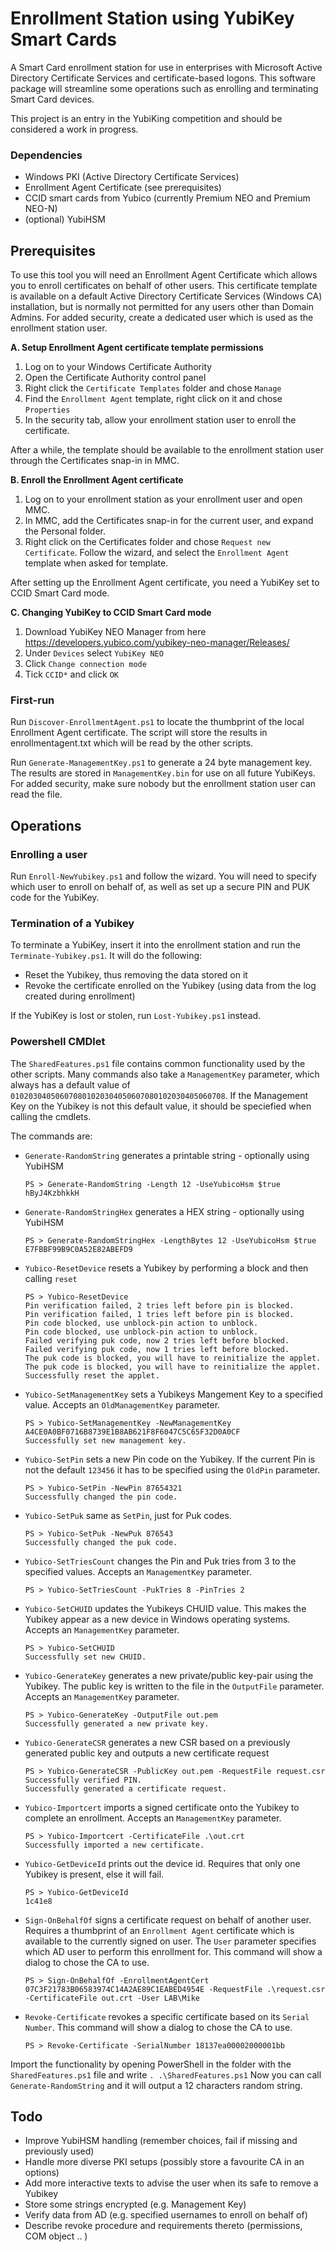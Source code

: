 # Enrollment Station using YubiKey Smart Cards

A Smart Card enrollment station for use in enterprises with Microsoft Active Directory Certificate Services and certificate-based logons. This software package will streamline some operations such as enrolling and terminating Smart Card devices.

This project is an entry in the YubiKing competition and should be considered a work in progress.

### Dependencies
* Windows PKI (Active Directory Certificate Services)
* Enrollment Agent Certificate (see prerequisites)
* CCID smart cards from Yubico (currently Premium NEO and Premium NEO-N)
* (optional) YubiHSM

## Prerequisites
To use this tool you will need an Enrollment Agent Certificate which allows you to enroll certificates on behalf of other users. This certificate template is available on a default Active Directory Certificate Services (Windows CA) installation, but is normally not permitted for any users other than Domain Admins. For added security, create a dedicated user which is used as the enrollment station user.

**A. Setup Enrollment Agent certificate template permissions**
1. Log on to your Windows Certificate Authority
2. Open the Certificate Authority control panel
3. Right click the `Certificate Templates` folder and chose `Manage`
4. Find the `Enrollment Agent` template, right click on it and chose `Properties`
5. In the security tab, allow your enrollment station user to enroll the certificate.

After a while, the template should be available to the enrollment station user through the Certificates snap-in in MMC.

**B. Enroll the Enrollment Agent certificate**
1. Log on to your enrollment station as your enrollment user and open MMC.
2. In MMC, add the Certificates snap-in for the current user, and expand the Personal folder.
3. Right click on the Certificates folder and chose `Request new Certificate`. Follow the wizard, and select the `Enrollment Agent` template when asked for template.

After setting up the Enrollment Agent certificate, you need a YubiKey set to CCID Smart Card mode.

**C. Changing YubiKey to CCID Smart Card mode**
1. Download YubiKey NEO Manager from here https://developers.yubico.com/yubikey-neo-manager/Releases/
2. Under `Devices` select `YubiKey NEO`
3. Click `Change connection mode`
4. Tick `CCID*` and click `OK`

### First-run
Run `Discover-EnrollmentAgent.ps1` to locate the thumbprint of the local Enrollment Agent certificate. The script will store the results in enrollmentagent.txt which will be read by the other scripts.

Run `Generate-ManagementKey.ps1` to generate a 24 byte management key. The results are stored in `ManagementKey.bin` for use on all future YubiKeys. For added security, make sure nobody but the enrollment station user can read the file.

## Operations

### Enrolling a user 
Run `Enroll-NewYubikey.ps1` and follow the wizard. You will need to specify which user to enroll on behalf of, as well as set up a secure PIN and PUK code for the YubiKey.

### Termination of a Yubikey
To terminate a YubiKey, insert it into the enrollment station and run the `Terminate-Yubikey.ps1`. It will do the following: 
* Reset the Yubikey, thus removing the data stored on it
* Revoke the certificate enrolled on the Yubikey (using data from the log created during enrollment)

If the YubiKey is lost or stolen, run `Lost-Yubikey.ps1` instead. 

### Powershell CMDlet
The `SharedFeatures.ps1` file contains common functionality used by the other scripts. Many commands also take a `ManagementKey` parameter, which always has a default value of `010203040506070801020304050607080102030405060708`. If the Management Key on the Yubikey is not this default value, it should be speciefied when calling the cmdlets.

The commands are:

* `Generate-RandomString` generates a printable string - optionally using YubiHSM
    
      PS > Generate-RandomString -Length 12 -UseYubicoHsm $true
      hByJ4KzbhkkH

* `Generate-RandomStringHex` generates a HEX string - optionally using YubiHSM
    
      PS > Generate-RandomStringHex -LengthBytes 12 -UseYubicoHsm $true
      E7FBBF99B9C0A52E82ABEFD9

* `Yubico-ResetDevice` resets a Yubikey by performing a block and then calling `reset`

      PS > Yubico-ResetDevice
      Pin verification failed, 2 tries left before pin is blocked.
      Pin verification failed, 1 tries left before pin is blocked.
      Pin code blocked, use unblock-pin action to unblock.
      Pin code blocked, use unblock-pin action to unblock.
      Failed verifying puk code, now 2 tries left before blocked.
      Failed verifying puk code, now 1 tries left before blocked.
      The puk code is blocked, you will have to reinitialize the applet.
      The puk code is blocked, you will have to reinitialize the applet.
      Successfully reset the applet.

* `Yubico-SetManagementKey` sets a Yubikeys Mangement Key to a specified value. Accepts an `OldManagementKey` parameter.
 
      PS > Yubico-SetManagementKey -NewManagementKey A4CE0A0BF0716B8739E1B8AB621F8F6047C5C65F32D0A0CF
      Successfully set new management key.

* `Yubico-SetPin` sets a new Pin code on the Yubikey. If the current Pin is not the default `123456` it has to be specified using the `OldPin` parameter.

      PS > Yubico-SetPin -NewPin 87654321
      Successfully changed the pin code.

* `Yubico-SetPuk` same as `SetPin`, just for Puk codes.

      PS > Yubico-SetPuk -NewPuk 876543
      Successfully changed the puk code.

* `Yubico-SetTriesCount` changes the Pin and Puk tries from 3 to the specified values. Accepts an `ManagementKey` parameter.

      PS > Yubico-SetTriesCount -PukTries 8 -PinTries 2

* `Yubico-SetCHUID` updates the Yubikeys CHUID value. This makes the Yubikey appear as a new device in Windows operating systems. Accepts an `ManagementKey` parameter.

      PS > Yubico-SetCHUID
      Successfully set new CHUID.

* `Yubico-GenerateKey` generates a new private/public key-pair using the Yubikey. The public key is written to the file in the `OutputFile` parameter. Accepts an `ManagementKey` parameter.

      PS > Yubico-GenerateKey -OutputFile out.pem
      Successfully generated a new private key.

* `Yubico-GenerateCSR` generates a new CSR based on a previously generated public key and outputs a new certificate request

      PS > Yubico-GenerateCSR -PublicKey out.pem -RequestFile request.csr
      Successfully verified PIN.
      Successfully generated a certificate request.

* `Yubico-Importcert` imports a signed certificate onto the Yubikey to complete an enrollment. Accepts an `ManagementKey` parameter.

      PS > Yubico-Importcert -CertificateFile .\out.crt
      Successfully imported a new certificate.

* `Yubico-GetDeviceId` prints out the device id. Requires that only one Yubikey is present, else it will fail.

      PS > Yubico-GetDeviceId
      1c41e8

* `Sign-OnBehalfOf` signs a certificate request on behalf of another user. Requires a thumbprint of an `Enrollment Agent` certificate which is available to the currently signed on user. The `User` parameter specifies which AD user to perform this enrollment for. This command will show a dialog to chose the CA to use.

      PS > Sign-OnBehalfOf -EnrollmentAgentCert 07C3F21783B06583974C14A2AE89C1EABED4954E -RequestFile .\request.csr -CertificateFile out.crt -User LAB\Mike

* `Revoke-Certificate` revokes a specific certificate based on its `Serial Number`. This command will show a dialog to chose the CA to use.

      PS > Revoke-Certificate -SerialNumber 18137ea00002000001bb

Import the functionality by opening PowerShell in the folder with the `SharedFeatures.ps1` file and write `. .\SharedFeatures.ps1`
Now you can call `Generate-RandomString` and it will output a 12 characters random string.

## Todo
* Improve YubiHSM handling (remember choices, fail if missing and previously used)
* Handle more diverse PKI setups (possibly store a favourite CA in an options)
* Add more interactive texts to advise the user when its safe to remove a Yubikey
* Store some strings encrypted (e.g. Management Key)
* Verify data from AD (e.g. specified usernames to enroll on behalf of)
* Describe revoke procedure and requirements thereto (permissions, COM object .. )